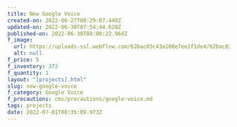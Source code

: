 ```yaml
---
title: New Google Voice
created-on: 2022-06-27T08:29:07.440Z
updated-on: 2022-06-30T07:54:44.628Z
published-on: 2022-06-30T08:00:22.964Z
f_image:
  url: https://uploads-ssl.webflow.com/62bac03c43a108e7ee1f1de4/62bac03c43a1087e3b1f1e01_download1.png
  alt: null
f_price: 5
f_inventory: 372
f_quantity: 1
layout: "[projects].html"
slug: new-google-voice
f_category: Google Voice
f_precautions: cms/precautions/google-voice.md
tags: projects
date: 2022-07-01T08:35:09.973Z
---
```

